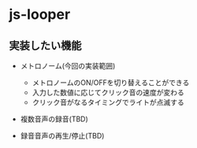 # js-looper

## 実装したい機能

- メトロノーム(今回の実装範囲)
  - メトロノームのON/OFFを切り替えることができる
  - 入力した数値に応じてクリック音の速度が変わる
  - クリック音がなるタイミングでライトが点滅する

- 複数音声の録音(TBD)
- 録音音声の再生/停止(TBD)

